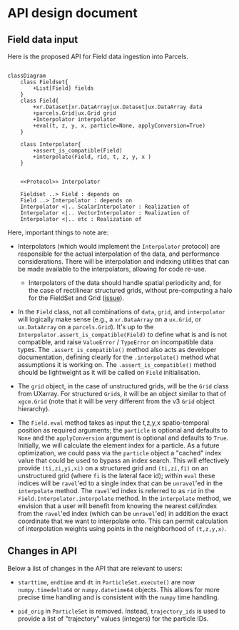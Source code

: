 # API design document

## Field data input

Here is the proposed API for Field data ingestion into Parcels.

```{mermaid}

classDiagram
    class Fieldset{
        +List[Field] fields
    }
    class Field{
        +xr.Dataset|xr.DataArray|ux.Dataset|ux.DataArray data
        +parcels.Grid|ux.Grid grid
        +Interpolator interpolator
        +eval(t, z, y, x, particle=None, applyConversion=True)
    }

    class Interpolator{
        +assert_is_compatible(Field)
        +interpolate(Field, rid, t, z, y, x )
    }


    <<Protocol>> Interpolator

    Fieldset ..> Field : depends on
    Field ..> Interpolator : depends on
    Interpolator <|.. ScalarInterpolator : Realization of
    Interpolator <|.. VectorInterpolator : Realization of
    Interpolator <|.. etc : Realization of
```

Here, important things to note are:

- Interpolators (which would implement the `Interpolator` protocol) are responsible for the actual interpolation of the data, and performance considerations. There will be interpolation and indexing utilities that can be made available to the interpolators, allowing for code re-use.

  - Interpolators of the data should handle spatial periodicity and, for the case of rectilinear structured grids, without pre-computing a halo for the FieldSet and Grid ([issue](https://github.com/OceanParcels/Parcels/issues/1898)).

- In the `Field` class, not all combinations of `data`, `grid`, and `interpolator` will logically make sense (e.g., a `xr.DataArray` on a `ux.Grid`, or `ux.DataArray` on a `parcels.Grid`). It's up to the `Interpolator.assert_is_compatible(Field)` to define what is and is not compatible, and raise `ValueError` / `TypeError` on incompatible data types. The `.assert_is_compatible()` method also acts as developer documentation, defining clearly for the `.interpolate()` method what assumptions it is working on. The `.assert_is_compatible()` method should be lightweight as it will be called on `Field` initialisation.

- The `grid` object, in the case of unstructured grids, will be the `Grid` class from UXarray. For structured `Grid`s, it will be an object similar to that of `xgcm.Grid` (note that it will be very different from the v3 `Grid` object hierarchy).

- The `Field.eval` method takes as input the t,z,y,x spatio-temporal position as required arguments; the `particle` is optional and defaults to `None` and the `applyConversion` argument is optional and defaults to `True`. Initially, we will calculate the element index for a particle. As a future optimization, we could pass via the `particle` object a "cached" index value that could be used to bypass an index search. This will effectively provide `(ti,zi,yi,xi)` on a structured grid and `(ti,zi,fi)` on an unstructured grid (where `fi` is the lateral face id); within `eval` these indices will be `ravel`'ed to a single index that can be `unravel`'ed in the `interpolate` method. The `ravel`'ed index is referred to as `rid` in the `Field.Interpolator.interpolate` method. In the `interpolate` method, we envision that a user will benefit from knowing the nearest cell/index from the `ravel`'ed index (which can be `unravel`'ed) in addition the exact coordinate that we want to interpolate onto. This can permit calculation of interpolation weights using points in the neighborhood of `(t,z,y,x)`.

## Changes in API

Below a list of changes in the API that are relevant to users:

- `starttime`, `endtime` and `dt` in `ParticleSet.execute()` are now `numpy.timedelta64` or `numpy.datetime64` objects. This allows for more precise time handling and is consistent with the `numpy` time handling.

- `pid_orig` in `ParticleSet` is removed. Instead, `trajectory_ids` is used to provide a list of "trajectory" values (integers) for the particle IDs.
